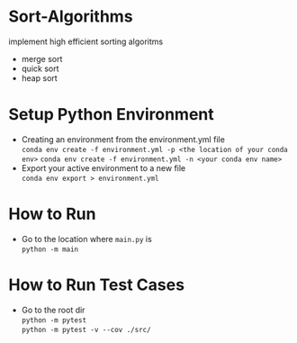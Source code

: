 # Sort-Algorithms
implement high efficient sorting algoritms 
- merge sort
- quick sort
- heap sort

# Setup Python Environment
- Creating an environment from the environment.yml file <br/>
`conda env create -f environment.yml -p <the location of your conda env>`
`conda env create -f environment.yml -n <your conda env name>`
- Export your active environment to a new file <br/>
`conda env export > environment.yml`

# How to Run 
- Go to the location where `main.py` is <br/>
`python -m main`
# How to Run Test Cases
- Go to the root dir <br/>
`python -m pytest` <br/>
`python -m pytest -v --cov ./src/` 


